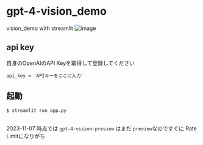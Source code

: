 # gpt-4-vision_demo
vision_demo with streamlit
![image](https://github.com/tkys/gpt-4-vision_demo/assets/24400946/8a54c84b-23cf-4b55-b90b-e78ce5172cb8)


## api  key
自身のOpenAIのAPI Keyを取得して登録してください
```
api_key = 'APIキーをここに入力'
```
## 起動
```
$ streamlit run app.py
```

##
2023-11-07 時点では `gpt-4-vision-preview` はまだ `preview`なのですぐに Rate Limitになりがち
